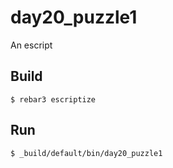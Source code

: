 day20_puzzle1
=====

An escript

Build
-----

    $ rebar3 escriptize

Run
---

    $ _build/default/bin/day20_puzzle1
